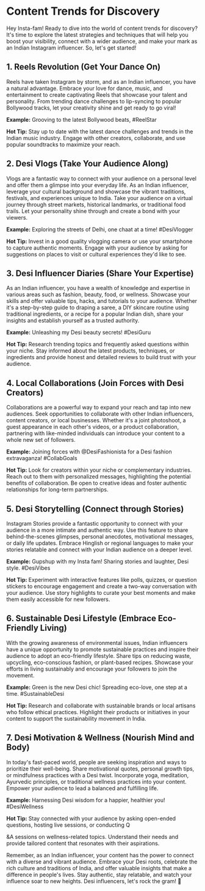 # Content Trends for Discovery

Hey Insta-fam! Ready to dive into the world of content trends for discovery? It's time to explore the latest strategies and techniques that will help you boost your visibility, connect with a wider audience, and make your mark as an Indian Instagram influencer. So, let's get started!

## 1. Reels Revolution (Get Your Dance On)

Reels have taken Instagram by storm, and as an Indian influencer, you have a natural advantage. Embrace your love for dance, music, and entertainment to create captivating Reels that showcase your talent and personality. From trending dance challenges to lip-syncing to popular Bollywood tracks, let your creativity shine and get ready to go viral!

**Example:** Grooving to the latest Bollywood beats, #ReelStar

**Hot Tip:** Stay up to date with the latest dance challenges and trends in the Indian music industry. Engage with other creators, collaborate, and use popular soundtracks to maximize your reach.

## 2. Desi Vlogs (Take Your Audience Along)

Vlogs are a fantastic way to connect with your audience on a personal level and offer them a glimpse into your everyday life. As an Indian influencer, leverage your cultural background and showcase the vibrant traditions, festivals, and experiences unique to India. Take your audience on a virtual journey through street markets, historical landmarks, or traditional food trails. Let your personality shine through and create a bond with your viewers.

**Example:** Exploring the streets of Delhi, one chaat at a time! #DesiVlogger

**Hot Tip:** Invest in a good quality vlogging camera or use your smartphone to capture authentic moments. Engage with your audience by asking for suggestions on places to visit or cultural experiences they'd like to see.

## 3. Desi Influencer Diaries (Share Your Expertise)

As an Indian influencer, you have a wealth of knowledge and expertise in various areas such as fashion, beauty, food, or wellness. Showcase your skills and offer valuable tips, hacks, and tutorials to your audience. Whether it's a step-by-step guide to draping a saree, a DIY skincare routine using traditional ingredients, or a recipe for a popular Indian dish, share your insights and establish yourself as a trusted authority.

**Example:** Unleashing my Desi beauty secrets! #DesiGuru

**Hot Tip:** Research trending topics and frequently asked questions within your niche. Stay informed about the latest products, techniques, or ingredients and provide honest and detailed reviews to build trust with your audience.

## 4. Local Collaborations (Join Forces with Desi Creators)

Collaborations are a powerful way to expand your reach and tap into new audiences. Seek opportunities to collaborate with other Indian influencers, content creators, or local businesses. Whether it's a joint photoshoot, a guest appearance in each other's videos, or a product collaboration, partnering with like-minded individuals can introduce your content to a whole new set of followers.

**Example:** Joining forces with @DesiFashionista for a Desi fashion extravaganza! #CollabGoals

**Hot Tip:** Look for creators within your niche or complementary industries. Reach out to them with personalized messages, highlighting the potential benefits of collaboration. Be open to creative ideas and foster authentic relationships for long-term partnerships.

## 5. Desi Storytelling (Connect through Stories)

Instagram Stories provide a fantastic opportunity to connect with your audience in a more intimate and authentic way. Use this feature to share behind-the-scenes glimpses, personal anecdotes, motivational messages, or daily life updates. Embrace Hinglish or regional languages to make your stories relatable and connect with your Indian audience on a deeper level.

**Example:** Gupshup with my Insta fam! Sharing stories and laughter, Desi style. #DesiVibes

**Hot Tip:** Experiment with interactive features like polls, quizzes, or question stickers to encourage engagement and create a two-way conversation with your audience. Use story highlights to curate your best moments and make them easily accessible for new followers.

## 6. Sustainable Desi Lifestyle (Embrace Eco-Friendly Living)

With the growing awareness of environmental issues, Indian influencers have a unique opportunity to promote sustainable practices and inspire their audience to adopt an eco-friendly lifestyle. Share tips on reducing waste, upcycling, eco-conscious fashion, or plant-based recipes. Showcase your efforts in living sustainably and encourage your followers to join the movement.

**Example:** Green is the new Desi chic! Spreading eco-love, one step at a time. #SustainableDesi

**Hot Tip:** Research and collaborate with sustainable brands or local artisans who follow ethical practices. Highlight their products or initiatives in your content to support the sustainability movement in India.

## 7. Desi Motivation & Wellness (Nourish Mind and Body)

In today's fast-paced world, people are seeking inspiration and ways to prioritize their well-being. Share motivational quotes, personal growth tips, or mindfulness practices with a Desi twist. Incorporate yoga, meditation, Ayurvedic principles, or traditional wellness practices into your content. Empower your audience to lead a balanced and fulfilling life.

**Example:** Harnessing Desi wisdom for a happier, healthier you! #DesiWellness

**Hot Tip:** Stay connected with your audience by asking open-ended questions, hosting live sessions, or conducting Q

&A sessions on wellness-related topics. Understand their needs and provide tailored content that resonates with their aspirations.

Remember, as an Indian influencer, your content has the power to connect with a diverse and vibrant audience. Embrace your Desi roots, celebrate the rich culture and traditions of India, and offer valuable insights that make a difference in people's lives. Stay authentic, stay relatable, and watch your influence soar to new heights. Desi influencers, let's rock the gram! 🌟